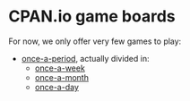 # CPAN.io game boards

For now, we only offer very few games to play:

- [once-a-period](once-a/), actually divided in:
  - [once-a-week](once-a/week/)
  - [once-a-month](once-a/month/)
  - [once-a-day](once-a/day/)

